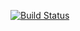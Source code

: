 [![Build Status](https://travis-ci.org/kimyou1994/itp405-ORM.svg?branch=master)](https://travis-ci.org/kimyou1994/itp405-ORM)